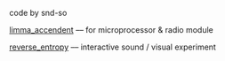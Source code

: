
 code by snd-so

[limma_accendent](https://snd-so.github.io/limma_ascendant/) –– for microprocessor & radio module 

[reverse_entropy](https://snd-so.github.io/reverse_entropy/) –– interactive sound / visual experiment


